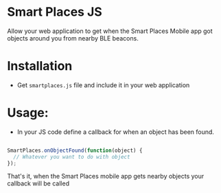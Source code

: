 Smart Places JS
===============================
Allow your web application to get when the Smart Places Mobile app got objects around you from nearby BLE beacons.

# Installation
* Get ```smartplaces.js``` file and include it in your web application

# Usage:
* In your JS code define a callback for when an object has been found.

```javascript

SmartPlaces.onObjectFound(function(object) {
  // Whatever you want to do with object
});

```

That's it, when the Smart Places mobile app gets nearby objects your callback will be called
